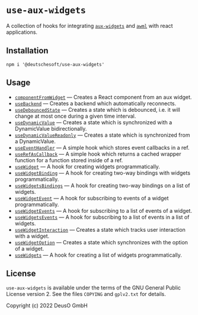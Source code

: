 # `use-aux-widgets`

A collection of hooks for integrating
[`aux-widgets`](https://github.com/DeutscheSoft/aux-widgets) and
[`awml`](https://github.com/DeutscheSoft/AWML) with react applications.

## Installation

    npm i '@deutschesoft/use-aux-widgets'

## Usage

- [`componentFromWidget`](./docs/componentFromWidget.md) &mdash; Creates a React
  component from an aux widget.
- [`useBackend`](./docs/useBackend.md) &mdash; Creates a backend which
  automatically reconnects.
- [`useDebouncedState`](./docs/useDebouncedState.md) &mdash; Creates a state
  which is debounced, i.e. it will change at most once during a given time
  interval.
- [`useDynamicValue`](./docs/useDynamicValue.md) &mdash; Creates a state which
  is synchronized with a DynamicValue bidirectionally.
- [`useDynamicValueReadonly`](./docs/useDynamicValueReadonly.md) &mdash; Creates
  a state which is synchronized from a DynamicValue.
- [`useEventHandler`](./docs/useEventHandler.md) &mdash; A simple hook which
  stores event callbacks in a ref.
- [`useRefAsCallback`](./docs/useRefAsCallback.md) &mdash; A simple hook which
  returns a cached wrapper function for a function stored inside of a ref.
- [`useWidget`](./docs/useWidget.md) &mdash; A hook for creating widgets
  programmatically.
- [`useWidgetBinding`](./docs/useWidgetBinding.md) &mdash; A hook for creating
  two-way bindings with widgets programmatically.
- [`useWidgetsBindings`](./docs/useWidgetsBindings.md) &mdash; A hook for creating
  two-way bindings on a list of widgets.
- [`useWidgetEvent`](./docs/useWidgetEvent.md) &mdash; A hook for subscribing to
  events of a widget programmatically.
- [`useWidgetEvents`](./docs/useWidgetEvents.md) &mdash; A hook for subscribing to
  a list of events of a widget.
- [`useWidgetsEvents`](./docs/useWidgetsEvents.md) &mdash; A hook for subscribing to
  a list of events in a list of widgets.
- [`useWidgetInteraction`](./docs/useWidgetInteraction.md) &mdash; Creates a
  state which tracks user interaction with a widget.
- [`useWidgetOption`](./docs/useWidgetOption.md) &mdash; Creates a state which
  synchronizes with the option of a widget.
- [`useWidgets`](./docs/useWidgets.md) &mdash; A hook for creating a list of
  widgets programmatically.

## License

`use-aux-widgets` is available under the terms of the GNU General Public License version 2.
See the files `COPYING` and `gplv2.txt` for details.

Copyright (c) 2022 DeusO GmbH
